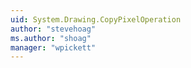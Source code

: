 ```yaml
---
uid: System.Drawing.CopyPixelOperation
author: "stevehoag"
ms.author: "shoag"
manager: "wpickett"
---
```

